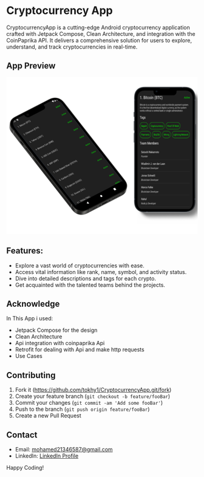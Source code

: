 # Cryptocurrency App
CryptocurrencyApp is a cutting-edge Android cryptocurrency application crafted with Jetpack Compose, Clean Architecture, and integration with the CoinPaprika API. It delivers a comprehensive solution for users to explore, understand, and track cryptocurrencies in real-time.


## App Preview

![App UI](screenshots/design.png)




## Features:
- Explore a vast world of cryptocurrencies with ease.
- Access vital information like rank, name, symbol, and activity status.
- Dive into detailed descriptions and tags for each crypto.
- Get acquainted with the talented teams behind the projects.




## Acknowledge

In This App i used:
- Jetpack Compose for the design
- Clean Architecture
- Api integration with coinpaprika Api
- Retrofit for dealing with Api and make http requests
- Use Cases




## Contributing

1. Fork it (<https://github.com/tokhy1/CryptocurrencyApp.git/fork>)
2. Create your feature branch (`git checkout -b feature/fooBar`)
3. Commit your changes (`git commit -am 'Add some fooBar'`)
4. Push to the branch (`git push origin feature/fooBar`)
5. Create a new Pull Request




## Contact 
- Email: <mohamed21346587@gmail.com>
- LinkedIn: [LinkedIn Profile](https://www.linkedin.com/in/mohamed-ashraf-abd-elmoneam-409538246?lipi=urn%3Ali%3Apage%3Ad_flagship3_profile_view_base_contact_details%3BgLq%2BPh0QQX62Mwzt3ozQGQ%3D%3D)



Happy Coding!

